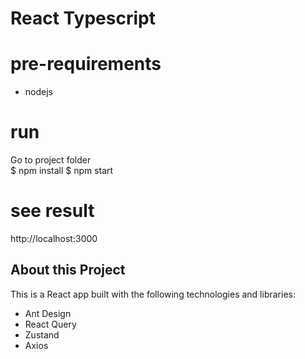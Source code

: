 # React Typescript

# pre-requirements

- nodejs

# run

Go to project folder <br>
$ npm install
$ npm start

# see result

http://localhost:3000

## About this Project

This is a React app built with the following technologies and libraries:

- Ant Design
- React Query
- Zustand
- Axios
